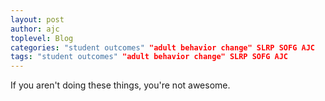```yaml
---
layout: post
author: ajc
toplevel: Blog
categories: "student outcomes" "adult behavior change" SLRP SOFG AJC
tags: "student outcomes" "adult behavior change" SLRP SOFG AJC
---
```


If you aren't doing these things, you're not awesome.
